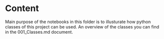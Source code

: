 # Content

Main purpose of the notebooks in this folder is to illusturate how python classes of this project can be used.
An overview of the classes you can find in the 001_Classes.md document.

## 